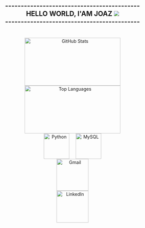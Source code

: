 ##                   <p  align="center">-------------------------------------------<br> HELLO WORLD, I'AM JOAZ  ![](https://komarev.com/ghpvc/?username=joaz0-github-joaz0&color=red) <br>-------------------------------------------<br> </p>

<img src="https://i.pinimg.com/originals/c8/88/ec/c888ec0f20ad324bf182d51dbe767611.gif" alt="">

<div align="center">
<br>
<a href="https://app.lofi.co">
  <img loading="lazy" height="150rem" width="300rem" src="https://github-readme-stats.vercel.app/api?username=joaz0&layout=compact&theme=github_dark_dimmed&show_icons=true" alt="GitHub Stats" />
</a>
</div>
<div align="center">
<a href="https://github.com/joaz0">
  <img loading="lazy" height="150rem" width="300rem" src="https://github-readme-stats.vercel.app/api/top-langs/?username=joaz0&layout=compact&langs_count=7&theme=github_dark_dimmed&show_icons=true" alt="Top Languages" />
</a>
<div style="display: flex; justify-content: center; gap: 20px;">
  <img src="https://cdn.jsdelivr.net/gh/devicons/devicon@latest/icons/python/python-original-wordmark.svg" height="80px" alt="Python">
  <img src="https://cdn.jsdelivr.net/gh/devicons/devicon@latest/icons/mysql/mysql-original-wordmark.svg" height="80px" alt="MySQL">
</div>
<a href="mailto:joazrodrigues21@gmail.com">
  <img src="https://img.shields.io/badge/Gmail-D14836?style=for-the-badge&logo=gmail&logoColor=white" width="100" alt="Gmail">
</a>
</div>
<div align="center">
<a href="https://www.linkedin.com/in/joaz-rodrigues516b492b0">
  <img src="https://img.shields.io/badge/LinkedIn-0077B5?style=for-the-badge&logo=linkedin&logoColor=white" width="100" alt="LinkedIn">
</a>
</div>
